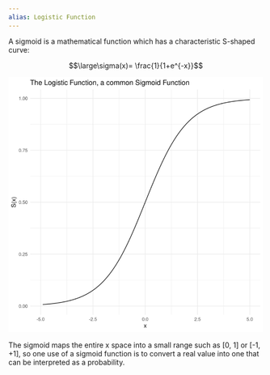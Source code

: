 ```yaml
---
alias: Logistic Function
---
```


A sigmoid is a mathematical function which has a characteristic S-shaped curve:

$$\large\sigma(x)= \frac{1}{1+e^{-x}}$$


![](../z_images/Pasted%20image%2020230606145350.png)

The sigmoid maps the entire x space into a small range such as [0, 1] or [-1, +1], so one use of a sigmoid function is to convert a real value into one that can be interpreted as a probability.
